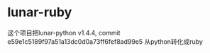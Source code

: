 # lunar-ruby
这个项目把lunar-python v1.4.4, commit e59e1c5189f97a51a13dc0d0a73ff6fef8ad99e5 从python转化成ruby
